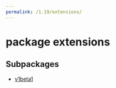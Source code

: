 ```yaml
---
permalink: /1.19/extensions/
---
```


# package extensions



## Subpackages

* [v1beta1](extensions-v1beta1.md)